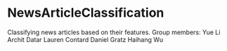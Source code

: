 # NewsArticleClassification
Classifying news articles based on their features.
Group members: 
Yue Li
Archit Datar
Lauren Contard
Daniel Gratz
Haihang Wu
